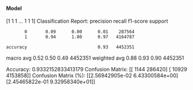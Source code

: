 #### Model
[1 1 1 ... 1 1 1]
Classification Report:
              precision    recall  f1-score   support

           0       0.09      0.00      0.01    287564
           1       0.94      1.00      0.97   4164787

    accuracy                           0.93   4452351
   macro avg       0.52      0.50      0.49   4452351
weighted avg       0.88      0.93      0.90   4452351

Accuracy: 0.9332152833413179
Confusion Matrix:
[[   1144  286420]
 [  10929 4153858]]
Confusion Matrix (%):
[[2.56942905e-02 6.43300584e+00]
 [2.45465822e-01 9.32958340e+01]]
